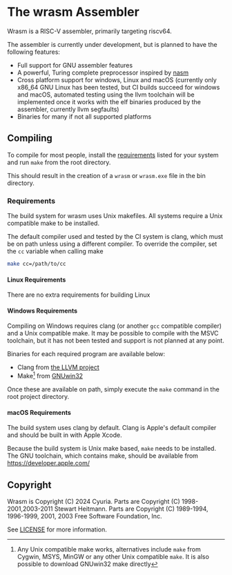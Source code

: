 # The wrasm Assembler

Wrasm is a RISC-V assembler, primarily targeting riscv64.

The assembler is currently under development, but is planned to have the
following features:
- Full support for GNU assembler features
- A powerful, Turing complete preprocessor inspired by [nasm](https://nasm.us/)
- Cross platform support for windows, Linux and macOS (currently only x86_64
  GNU Linux has been tested, but CI builds succeed for windows and macOS, automated testing using the llvm toolchain will be implemented once it works with the elf binaries produced by the assembler, currently llvm segfaults)
- Binaries for many if not all supported platforms

## Compiling

To compile for most people, install the [requirements](#requirements) listed
for your system and run `make` from the root directory.

This should result in the creation of a `wrasm` or `wrasm.exe` file in the bin
directory.

### Requirements

The build system for wrasm uses Unix makefiles. All systems require a Unix
compatible make to be installed.

The default compiler used and tested by the CI system is clang, which must be
on path unless using a different compiler. To override the compiler, set the
`cc` variable when calling make
```sh
make cc=/path/to/cc
```

#### Linux Requirements

There are no extra requirements for building Linux

#### Windows Requirements

Compiling on Windows requires clang (or another `gcc` compatible compiler) and
a Unix compatible make. It may be possible to compile with the MSVC toolchain,
but it has not been tested and support is not planned at any point.

Binaries for each required program are available below:

- Clang from [the LLVM project](https://github.com/llvm/llvm-project/releases/latest)
- Make[^1] from [GNUwin32](https://gnuwin32.sourceforge.net/install.html)

Once these are available on path, simply execute the `make` command in the root
project directory.

[^1]: Any Unix compatible make works, alternatives include `make` from Cygwin,
    MSYS, MinGW or any other Unix compatible `make`. It is also possible to
    download GNUwin32 make directly

#### macOS Requirements

The build system uses clang by default. Clang is Apple's default compiler and
should be built in with Apple Xcode.

Because the build system is Unix make based, `make` needs to be installed. The
GNU toolchain, which contains make, should be available from
<https://developer.apple.com/>

## Copyright

Wrasm is Copyright (C) 2024 Cyuria. Parts are Copyright (C) 1998-2001,2003-2011
Stewart Heitmann. Parts are Copyright (C) 1989-1994, 1996-1999, 2001, 2003 Free
Software Foundation, Inc.

See [LICENSE](LICENSE) for more information.

